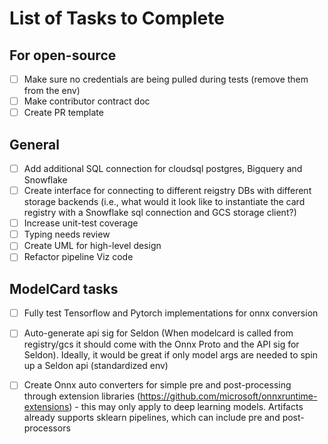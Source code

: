# List of Tasks to Complete

## For open-source
- [ ] Make sure no credentials are being pulled during tests (remove them from the env)
- [ ] Make contributor contract doc
- [ ] Create PR template

## General
- [ ] Add additional SQL connection for cloudsql postgres, Bigquery and Snowflake
- [ ] Create interface for connecting to different reigstry DBs with different storage backends (i.e., what would it look like to instantiate the card registry with a Snowflake sql connection and GCS storage client?)
- [ ] Increase unit-test coverage
- [ ] Typing needs review
- [ ] Create UML for high-level design
- [ ] Refactor pipeline Viz code

## ModelCard tasks
- [ ] Fully test Tensorflow and Pytorch implementations for onnx conversion
- [ ] Auto-generate api sig for Seldon (When modelcard is called from registry/gcs it should come with the Onnx Proto and the API sig for Seldon). Ideally, it would be great if only model args are needed to spin up a Seldon api (standardized env)
- [ ] Create Onnx auto converters for simple pre and post-processing through extension libraries (https://github.com/microsoft/onnxruntime-extensions) - this may only apply to deep learning models. Artifacts already supports sklearn pipelines, which can include pre and post-processors


